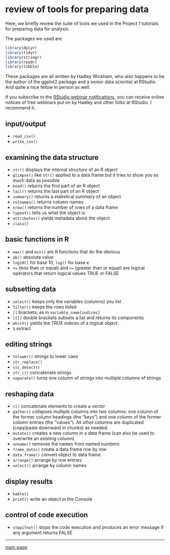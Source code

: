 
# review of tools for preparing data

Here, we briefly review the suite of tools we used in the Project 1
tutorials for preparing data for analysis.

The packages we used are

``` r
library(dplyr)
library(tidyr)
library(stringr)
library(readr)
library(tibble)
```

These packages are all written by Hadley Wickham, who also happens to be
the author of the ggplot2 package and a senior data scientist at
RStudio. And quite a nice fellow in person as well.

If you subscribe to the [RStudio webinar
notifications](https://www.rstudio.com/resources/webinars/), you can
receive online notices of free webinars put on by Hadley and other folks
at RStudio. I recommend it.

## input/output

  - `read_csv()`
  - `write_csv()`

## examining the data structure

  - `str()` displays the internal structure of an R object
  - `glimpse()` like `str()` applied to a data frame but it tries to
    show you as much data as possible
  - `head()` returns the first part of an R object
  - `tail()` returns the last part of an R object
  - `summary()` returns a statistical summary of an object
  - `colnames()` returns column names
  - `nrow()` returns the number of rows of a data frame
  - `typeof()` tells us what the object is
  - `attributes()` yields metadata about the object
  - `class()`

## basic functions in R

  - `max()` and `min()` are R functions that do the obvious
  - `ab()` absolute value
  - `log10()` for base 10, `log()` for base *e*
  - `<=` (less than or equal) and `>=` (greater than or equal) are
    logical operators that return logical values TRUE or FALSE

## subsetting data

  - `select()` keeps only the variables (columns) you list  
  - `filter()` keeps the rows listed
  - `[]` brackets, as in `variable_name[indices]`
  - `[[]]` double brackets subsets a list and returns its components
  - `which()` yields the TRUE indices of a logical object
  - `$` extract

## editing strings

  - `tolower()` strings to lower case
  - `str_replace()`
  - `str_detect()`
  - `str_c()` concatenate strings
  - `separate()` turns one column of strings into multiple columns of
    strings

## reshaping data

  - `c()` concatenate elements to create a vector
  - `gather()` collapses multiple columns into two columns: one column
    of the former column headings (the “keys”) and one column of the
    former column entries (the “values”). All other columns are
    duplicated (copy/paste downward in chunks) as needed.
  - `mutate()` creates a new column in a data frame (can also be used to
    overwrite an existing column)
  - `unname()` removes the names from named numbers
  - `frame_data()` create a data frame row by row
  - `data.frame()` convert object to data frame
  - `arrange()` arrange by row entries
  - `select()` arrange by column names

## display results

  - `kable()`
  - `print()` write an object in the Console

## control of code execution

  - `stopifnot()` stops the code execution and produces an error message
    if any argument returns FALSE

-----

[main page](../README.md)
